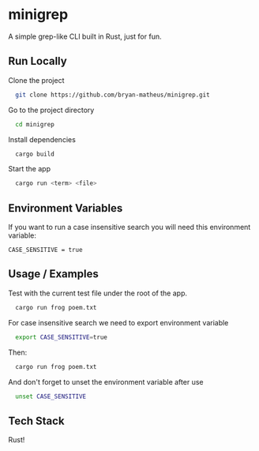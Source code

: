 
# minigrep

A simple grep-like CLI built in Rust, just for fun.
## Run Locally

Clone the project

```bash
  git clone https://github.com/bryan-matheus/minigrep.git
```

Go to the project directory

```bash
  cd minigrep
```

Install dependencies

```bash
  cargo build
```

Start the app

```bash
  cargo run <term> <file>
```


## Environment Variables

If you want to run a case insensitive search you will need this environment variable:

`CASE_SENSITIVE = true`


## Usage / Examples

Test with the current test file under the root of the app.

```bash
  cargo run frog poem.txt

```

For case insensitive search we need to export environment variable

```bash
  export CASE_SENSITIVE=true

```

Then:

```bash
  cargo run frog poem.txt

```

And don't forget to unset the environment variable after use

```bash
  unset CASE_SENSITIVE

```
## Tech Stack

Rust!
